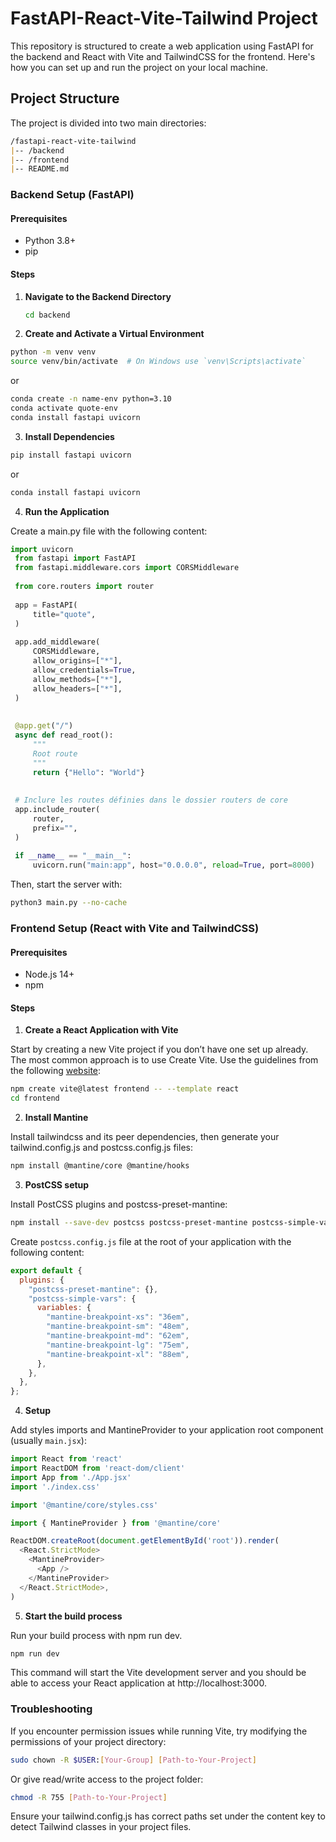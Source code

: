 # FastAPI-React-Vite-Tailwind Project

This repository is structured to create a web application using FastAPI for the backend and React with Vite and TailwindCSS for the frontend. Here's how you can set up and run the project on your local machine.

## Project Structure

The project is divided into two main directories:
```markdown
/fastapi-react-vite-tailwind
|-- /backend
|-- /frontend
|-- README.md
```

### Backend Setup (FastAPI)

#### Prerequisites

- Python 3.8+
- pip

#### Steps

1. **Navigate to the Backend Directory**

   ```bash
   cd backend
   ```

2. **Create and Activate a Virtual Environment**

  ```bash
  python -m venv venv
  source venv/bin/activate  # On Windows use `venv\Scripts\activate`
  ```
or
  ```bash
  conda create -n name-env python=3.10
  conda activate quote-env
  conda install fastapi uvicorn
  ```

3. **Install Dependencies**
   
  ```bash
  pip install fastapi uvicorn
  ```
or 
  ```bash
  conda install fastapi uvicorn
  ```

4. **Run the Application**
   
Create a main.py file with the following content:
  ```python
  import uvicorn
   from fastapi import FastAPI
   from fastapi.middleware.cors import CORSMiddleware
   
   from core.routers import router
   
   app = FastAPI(
       title="quote",
   )
   
   app.add_middleware(
       CORSMiddleware,
       allow_origins=["*"],
       allow_credentials=True,
       allow_methods=["*"],
       allow_headers=["*"],
   )
   
   
   @app.get("/")
   async def read_root():
       """
       Root route
       """
       return {"Hello": "World"}
   
   
   # Inclure les routes définies dans le dossier routers de core
   app.include_router(
       router,
       prefix="",
   )
   
   if __name__ == "__main__":
       uvicorn.run("main:app", host="0.0.0.0", reload=True, port=8000)

  ```

Then, start the server with:
  ```bash
  python3 main.py --no-cache
  ```

### Frontend Setup (React with Vite and TailwindCSS)

#### Prerequisites
- Node.js 14+
- npm

#### Steps

1. **Create a React Application with Vite**
   
Start by creating a new Vite project if you don’t have one set up already. The most common approach is to use Create Vite. Use the guidelines from the following [website](https://tailwindcss.com/docs/guides/vite):

  ```bash
  npm create vite@latest frontend -- --template react
  cd frontend
  ```

2. **Install Mantine**
   
Install tailwindcss and its peer dependencies, then generate your tailwind.config.js and postcss.config.js files:

  ```bash
  npm install @mantine/core @mantine/hooks
  ```

3. **PostCSS setup**

Install PostCSS plugins and postcss-preset-mantine:
   
  ```bash
  npm install --save-dev postcss postcss-preset-mantine postcss-simple-vars
  ```

Create `postcss.config.js` file at the root of your application with the following content:

   ```javascript
   export default {
     plugins: {
       "postcss-preset-mantine": {},
       "postcss-simple-vars": {
         variables: {
           "mantine-breakpoint-xs": "36em",
           "mantine-breakpoint-sm": "48em",
           "mantine-breakpoint-md": "62em",
           "mantine-breakpoint-lg": "75em",
           "mantine-breakpoint-xl": "88em",
         },
       },
     },
   };
  ```

4. **Setup**

Add styles imports and MantineProvider to your application root component (usually `main.jsx`):

  ```javascript
  import React from 'react'
  import ReactDOM from 'react-dom/client'
  import App from './App.jsx'
  import './index.css'

  import '@mantine/core/styles.css'

  import { MantineProvider } from '@mantine/core'

  ReactDOM.createRoot(document.getElementById('root')).render(
    <React.StrictMode>
      <MantineProvider>
        <App />
      </MantineProvider>
    </React.StrictMode>,
  )
  ```

5. **Start the build process**
   
Run your build process with npm run dev.

  ```bash
  npm run dev
  ```

This command will start the Vite development server and you should be able to access your React application at http://localhost:3000.

### Troubleshooting

If you encounter permission issues while running Vite, try modifying the permissions of your project directory:
  ```bash
  sudo chown -R $USER:[Your-Group] [Path-to-Your-Project]
  ```

Or give read/write access to the project folder:

  ```bash
  chmod -R 755 [Path-to-Your-Project]
  ```

Ensure your tailwind.config.js has correct paths set under the content key to detect Tailwind classes in your project files.
